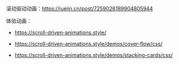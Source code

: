 滚动驱动动画：https://juejin.cn/post/7259026189904805944

体验动画：

- https://scroll-driven-animations.style/

- https://scroll-driven-animations.style/demos/cover-flow/css/

- https://scroll-driven-animations.style/demos/stacking-cards/css/